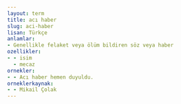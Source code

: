 ```yaml
---
layout: term
title: acı haber
slug: aci-haber
lisan: Türkçe
anlamlar:
- Genellikle felaket veya ölüm bildiren söz veya haber
ozellikler:
- - isim
  - mecaz
ornekler:
- - Acı haber hemen duyuldu.
orneklerkaynak:
- - Mikail Çolak
---
```

